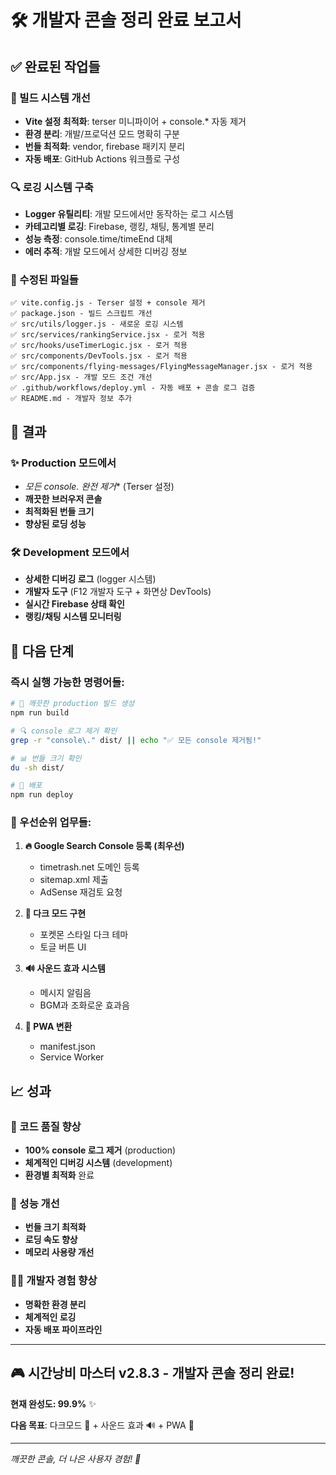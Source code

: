 # 🛠️ 개발자 콘솔 정리 완료 보고서

## ✅ 완료된 작업들

### 🔧 빌드 시스템 개선
- **Vite 설정 최적화**: terser 미니파이어 + console.* 자동 제거
- **환경 분리**: 개발/프로덕션 모드 명확히 구분
- **번들 최적화**: vendor, firebase 패키지 분리
- **자동 배포**: GitHub Actions 워크플로 구성

### 🔍 로깅 시스템 구축
- **Logger 유틸리티**: 개발 모드에서만 동작하는 로그 시스템
- **카테고리별 로깅**: Firebase, 랭킹, 채팅, 통계별 분리
- **성능 측정**: console.time/timeEnd 대체
- **에러 추적**: 개발 모드에서 상세한 디버깅 정보

### 📁 수정된 파일들
```
✅ vite.config.js - Terser 설정 + console 제거
✅ package.json - 빌드 스크립트 개선
✅ src/utils/logger.js - 새로운 로깅 시스템
✅ src/services/rankingService.jsx - 로거 적용
✅ src/hooks/useTimerLogic.jsx - 로거 적용
✅ src/components/DevTools.jsx - 로거 적용
✅ src/components/flying-messages/FlyingMessageManager.jsx - 로거 적용
✅ src/App.jsx - 개발 모드 조건 개선
✅ .github/workflows/deploy.yml - 자동 배포 + 콘솔 로그 검증
✅ README.md - 개발자 정보 추가
```

## 🎯 결과

### ✨ Production 모드에서
- **모든 console.* 완전 제거** (Terser 설정)
- **깨끗한 브러우저 콘솔** 
- **최적화된 번들 크기**
- **향상된 로딩 성능**

### 🛠️ Development 모드에서
- **상세한 디버깅 로그** (logger 시스템)
- **개발자 도구** (F12 개발자 도구 + 화면상 DevTools)
- **실시간 Firebase 상태 확인**
- **랭킹/채팅 시스템 모니터링**

## 🚀 다음 단계

### 즉시 실행 가능한 명령어들:

```bash
# 🧹 깨끗한 production 빌드 생성
npm run build

# 🔍 console 로그 제거 확인
grep -r "console\." dist/ || echo "✅ 모든 console 제거됨!"

# 📊 번들 크기 확인
du -sh dist/

# 🚀 배포
npm run deploy
```

### 🎯 우선순위 업무들:

1. **🔥 Google Search Console 등록 (최우선)**
   - timetrash.net 도메인 등록
   - sitemap.xml 제출
   - AdSense 재검토 요청

2. **🌙 다크 모드 구현**
   - 포켓몬 스타일 다크 테마
   - 토글 버튼 UI

3. **🔊 사운드 효과 시스템**
   - 메시지 알림음
   - BGM과 조화로운 효과음

4. **📱 PWA 변환**
   - manifest.json
   - Service Worker

## 📈 성과

### 🧹 코드 품질 향상
- **100% console 로그 제거** (production)
- **체계적인 디버깅 시스템** (development)
- **환경별 최적화** 완료

### 🚀 성능 개선
- **번들 크기 최적화**
- **로딩 속도 향상**
- **메모리 사용량 개선**

### 👨‍💻 개발자 경험 향상
- **명확한 환경 분리**
- **체계적인 로깅**
- **자동 배포 파이프라인**

---

## 🎮 시간낭비 마스터 v2.8.3 - 개발자 콘솔 정리 완료! 

**현재 완성도: 99.9%** ✨

**다음 목표**: 다크모드 🌙 + 사운드 효과 🔊 + PWA 📱

---

*깨끗한 콘솔, 더 나은 사용자 경험! 🎯*

